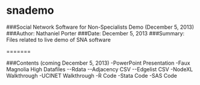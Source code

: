 snademo
=======

###Social Network Software for Non-Specialists Demo (December 5, 2013)
###Author: Nathaniel Porter
###Date: December 5, 2013
###Summary: Files related to live demo of SNA software

=======

###Contents (coming December 5, 2013)
-PowerPoint Presentation
-Faux Magnolia High Datafiles
--Rdata
--Adjacency CSV
--Edgelist CSV
-NodeXL Walkthrough
-UCINET Walkthrough
-R Code
-Stata Code
-SAS Code
